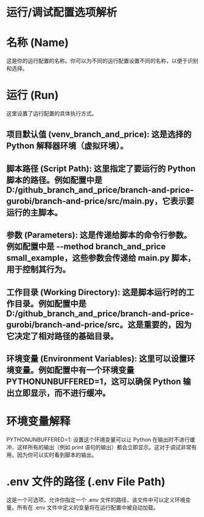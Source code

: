# 运行/调试配置选项解析

# 名称 (Name)
这是你的运行配置的名称。你可以为不同的运行配置设置不同的名称，以便于识别和选择。

#  运行 (Run)
这里设置了运行配置的具体执行方式。

## 项目默认值 (venv_branch_and_price): 这是选择的 Python 解释器环境（虚拟环境）。
## 脚本路径 (Script Path): 这里指定了要运行的 Python 脚本的路径。例如配置中是 D:/github_branch_and_price/branch-and-price-gurobi/branch-and-price/src/main.py，它表示要运行的主脚本。
## 参数 (Parameters): 这是传递给脚本的命令行参数。例如配置中是 --method branch_and_price small_example，这些参数会传递给 main.py 脚本，用于控制其行为。
## 工作目录 (Working Directory): 这是脚本运行时的工作目录。例如配置中是 D:/github_branch_and_price/branch-and-price-gurobi/branch-and-price/src。这是重要的，因为它决定了相对路径的基础目录。
## 环境变量 (Environment Variables): 这里可以设置环境变量。例如配置中有一个环境变量 PYTHONUNBUFFERED=1，这可以确保 Python 输出立即显示，而不进行缓冲。
#  环境变量解释
PYTHONUNBUFFERED=1: 设置这个环境变量可以让 Python 在输出时不进行缓冲，这样所有的输出（例如 print 语句的输出）都会立即显示。这对于调试非常有用，因为你可以实时看到脚本的输出。
# .env 文件的路径 (.env File Path)
这是一个可选项，允许你指定一个 .env 文件的路径，该文件中可以定义环境变量。所有在 .env 文件中定义的变量将在运行配置中被自动加载。
